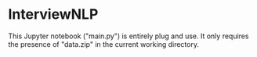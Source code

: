 # InterviewNLP

This Jupyter notebook ("main.py") is entirely plug and use. It only requires the presence of "data.zip" in the current working directory.